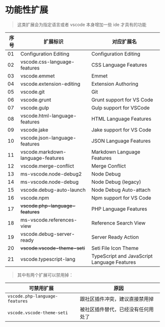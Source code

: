 # 功能性扩展

> 这类扩展会为指定语言或者 vscode 本身增加一些 ide 才具有的功能

| 序号 | 扩展标识                          | 对应扩展名                                  |
| ---- | --------------------------------- | ------------------------------------------- |
| 01   | Configuration Editing             | Configuration Editing                       |
| 02   | vscode.css-language-features      | CSS Language Features                       |
| 03   | vscode.emmet                      | Emmet                                       |
| 04   | vscode.extension-editing          | Extension Authoring                         |
| 05   | vscode.git                        | Git                                         |
| 06   | vscode.grunt                      | Grunt support for VS Code                   |
| 07   | vscode.gulp                       | Gulp support for VSCode                     |
| 08   | vscode.html-language-features     | HTML Language Features                      |
| 09   | vscode.jake                       | Jake support for VS Code                    |
| 10   | vscode.json-language-features     | JSON Language Features                      |
| 11   | vscode.markdown-language-features | Markdown Language Features                  |
| 12   | vscode.merge-conflict             | Merge Conflict                              |
| 13   | ms-vscode.node-debug2             | Node Debug                                  |
| 14   | ms-vscode.node-debug              | Node Debug (legacy)                         |
| 15   | vscode.debug-auto-launch          | Node Debug Auto-attach                      |
| 16   | vscode.npm                        | Npm support for VS Code                     |
| 17   | ~~vscode.php-language-features~~  | PHP Language Features                       |
| 18   | ms-vscode.references-view         | Reference Search View                       |
| 19   | vscode.debug-server-ready         | Server Ready Action                         |
| 20   | ~~vscode.vscode-theme-seti~~      | Seti File Icon Theme                        |
| 21   | vscode.typescript-lang            | TypeScript and JavaScript Language Features |

> 其中有两个扩展可以禁用掉：

| 可禁用扩展                     | 原因                               |
| ------------------------------ | ---------------------------------- |
| `vscode.php-language-features` | 跟社区插件冲突，建议直接禁用掉     |
| `vscode.vscode-theme-seti`     | 被社区插件替代，已经没有任何用处了 |
